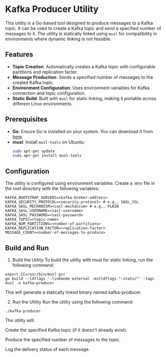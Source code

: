 # Kafka Producer Utility

This utility is a Go-based tool designed to produce messages to a Kafka topic. It can be used to create a Kafka topic and send a specified number of messages to it. The utility is statically linked using `musl` for compatibility in environments where dynamic linking is not feasible.

## Features

- **Topic Creation**: Automatically creates a Kafka topic with configurable partitions and replication factor.
- **Message Production**: Sends a specified number of messages to the created Kafka topic.
- **Environment Configuration**: Uses environment variables for Kafka connection and topic configuration.
- **Static Build**: Built with `musl` for static linking, making it portable across different Linux environments.


## Prerequisites

- **Go**: Ensure Go is installed on your system. You can download it from [here](https://golang.org/dl/).
- **musl**: Install `musl-tools` on Ubuntu:
  ```bash
  sudo apt-get update
  sudo apt-get install musl-tools
  ```


## Configuration
The utility is configured using environment variables. Create a .env file in the root directory with the following variables:

```
KAFKA_BOOTSTRAP_SERVERS=<kafka-broker-address>
KAFKA_SECURITY_PROTOCOL=<security-protocol> # e.g., SASL_SSL
KAFKA_SASL_MECHANISM=<sasl-mechanism> # e.g., PLAIN
KAFKA_SASL_USERNAME=<sasl-username>
KAFKA_SASL_PASSWORD=<sasl-password>
KAFKA_TOPIC=<topic-name>
KAFKA_NUM_PARTITIONS=<number-of-partitions>
KAFKA_REPLICATION_FACTOR=<replication-factor>
MESSAGE_COUNT=<number-of-messages-to-produce>
```

## Build and Run
1. Build the Utility
To build the utility with musl for static linking, run the following command:
```
export CC=/usr/bin/musl-gcc
go build --ldflags '-linkmode external -extldflags "-static"' -tags musl -o kafka-producer
```
This will generate a statically linked binary named kafka-producer.

2. Run the Utility
Run the utility using the following command:

```
./kafka-producer
```
The utility will:

Create the specified Kafka topic (if it doesn't already exist).

Produce the specified number of messages to the topic.

Log the delivery status of each message.